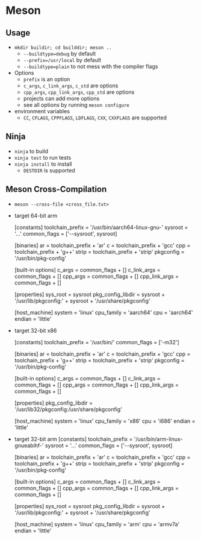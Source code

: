 Meson
=====

## Usage

- `mkdir buildir; cd builddir; meson ..`
  - `--buildtype=debug` by default
  - `--prefix=/usr/local` by default
  - `--buildtype=plain` to not mess with the compiler flags
- Options
  - `prefix` is an option
  - `c_args`, `c_link_args`, `c_std` are options
  - `cpp_args`, `cpp_link_args`, `cpp_std` are options
  - projects can add more options
  - see all options by running `meson configure`
- environment variables
  - `CC`, `CFLAGS`, `CPPFLAGS`, `LDFLAGS`, `CXX`, `CXXFLAGS` are supported

## Ninja

- `ninja` to build
- `ninja test` to run tests
- `ninja install` to install
  - `DESTDIR` is supported

## Meson Cross-Compilation

- `meson --cross-file <cross_file.txt>`
- target 64-bit arm

    [constants]
    toolchain_prefix = '/usr/bin/aarch64-linux-gnu-'
    sysroot = '...'
    common_flags = ['--sysroot', sysroot]

    [binaries]
    ar = toolchain_prefix + 'ar'
    c = toolchain_prefix + 'gcc'
    cpp = toolchain_prefix + 'g++'
    strip = toolchain_prefix + 'strip'
    pkgconfig = '/usr/bin/pkg-config'

    [built-in options]
    c_args = common_flags + []
    c_link_args = common_flags + []
    cpp_args = common_flags + []
    cpp_link_args = common_flags + []

    [properties]
    sys_root = sysroot
    pkg_config_libdir = sysroot + '/usr/lib/pkgconfig:' + sysroot + '/usr/share/pkgconfig'

    [host_machine]
    system = 'linux'
    cpu_family = 'aarch64'
    cpu = 'aarch64'
    endian = 'little'
- target 32-bit x86

    [constants]
    toolchain_prefix = '/usr/bin/'
    common_flags = ['-m32']

    [binaries]
    ar = toolchain_prefix + 'ar'
    c = toolchain_prefix + 'gcc'
    cpp = toolchain_prefix + 'g++'
    strip = toolchain_prefix + 'strip'
    pkgconfig = '/usr/bin/pkg-config'
    
    [built-in options]
    c_args = common_flags + []
    c_link_args = common_flags + []
    cpp_args = common_flags + []
    cpp_link_args = common_flags + []
    
    [properties]
    pkg_config_libdir = '/usr/lib32/pkgconfig:/usr/share/pkgconfig'

    [host_machine]
    system = 'linux'
    cpu_family = 'x86'
    cpu = 'i686'
    endian = 'little'
- target 32-bit arm
    [constants]
    toolchain_prefix = '/usr/bin/arm-linux-gnueabihf-'
    sysroot = '...'
    common_flags = ['--sysroot', sysroot]

    [binaries]
    ar = toolchain_prefix + 'ar'
    c = toolchain_prefix + 'gcc'
    cpp = toolchain_prefix + 'g++'
    strip = toolchain_prefix + 'strip'
    pkgconfig = '/usr/bin/pkg-config'

    [built-in options]
    c_args = common_flags + []
    c_link_args = common_flags + []
    cpp_args = common_flags + []
    cpp_link_args = common_flags + []

    [properties]
    sys_root = sysroot
    pkg_config_libdir = sysroot + '/usr/lib/pkgconfig:' + sysroot + '/usr/share/pkgconfig'

    [host_machine]
    system = 'linux'
    cpu_family = 'arm'
    cpu = 'armv7a'
    endian = 'little'
